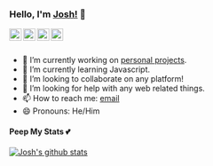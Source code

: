 ### Hello, I'm [Josh!](https://joshbouy.github.io/) 👋


<a href="https://twitter.com/jbaylasy">
  <img align="left" alt="Josh's Twitter" width="22px" src="https://cdn.jsdelivr.net/npm/simple-icons@v3/icons/twitter.svg" />
</a>

<a href="https://www.linkedin.com/in/joshua-baylasy-784830183/">
  <img align="left" alt="Josh's Linkdein" width="22px" src="https://cdn.jsdelivr.net/npm/simple-icons@v3/icons/linkedin.svg" />
</a>

<a href="https://github.com/joshbouy">
  <img align="left" alt="Josh's Github" width="22px" src="https://cdn.jsdelivr.net/npm/simple-icons@v3/icons/github.svg" />
</a>

<a href="https://instagram.com/hiimjosh_/">
  <img align="left" alt="Josh's Instagram" width="22px" src="https://cdn.jsdelivr.net/npm/simple-icons@v3/icons/instagram.svg" />
</a>



<br/>
<br/>


- 🔭 I’m currently working on [personal projects](https://github.com/joshbouy).
- 🌱 I’m currently learning Javascript.
- 👯 I’m looking to collaborate on any platform!
- 🤔 I’m looking for help with any web related things.
- 📫 How to reach me: [email](mailto:jbaylasy@hotmail.com) 
- 😄 Pronouns: He/Him

#### Peep My Stats 💕  

<a href="https://github.com/joshbouy">
 <img align="center" src="https://github-readme-stats.vercel.app/api?username=joshbouy&show_icons=true&theme=dark&line_height=27" alt="Josh's github stats"/>
</a>
